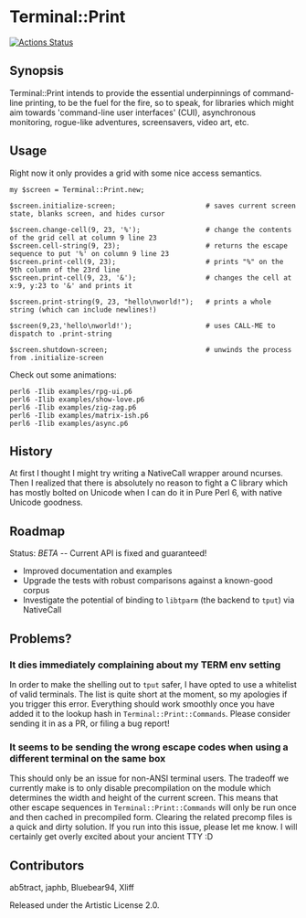 # Terminal::Print

[![Actions Status](https://github.com/ab5tract/Terminal-Print/workflows/test/badge.svg)](https://github.com/ab5tract/Terminal-Print/actions)

## Synopsis

Terminal::Print intends to provide the essential underpinnings of command-line printing, to be the fuel for the fire, so to speak, for libraries which might aim towards 'command-line user interfaces' (CUI), asynchronous monitoring, rogue-like adventures, screensavers, video art, etc.

## Usage

Right now it only provides a grid with some nice access semantics.

````
my $screen = Terminal::Print.new;

$screen.initialize-screen;                      # saves current screen state, blanks screen, and hides cursor

$screen.change-cell(9, 23, '%');                # change the contents of the grid cell at column 9 line 23
$screen.cell-string(9, 23);                     # returns the escape sequence to put '%' on column 9 line 23
$screen.print-cell(9, 23);                      # prints "%" on the 9th column of the 23rd line
$screen.print-cell(9, 23, '&');                 # changes the cell at x:9, y:23 to '&' and prints it

$screen.print-string(9, 23, "hello\nworld!");   # prints a whole string (which can include newlines!)

$screen(9,23,'hello\nworld!');                  # uses CALL-ME to dispatch to .print-string

$screen.shutdown-screen;                        # unwinds the process from .initialize-screen
````

Check out some animations:

````
perl6 -Ilib examples/rpg-ui.p6
perl6 -Ilib examples/show-love.p6
perl6 -Ilib examples/zig-zag.p6
perl6 -Ilib examples/matrix-ish.p6
perl6 -Ilib examples/async.p6
````

## History

At first I thought I might try writing a NativeCall wrapper around ncurses. Then I realized that there is absolutely no reason to fight a C library which has mostly bolted on Unicode when I can do it in Pure Perl 6, with native Unicode goodness.

## Roadmap

Status: *BETA* -- Current API is fixed and guaranteed!

- Improved documentation and examples
- Upgrade the tests with robust comparisons against a known-good corpus
- Investigate the potential of binding to `libtparm` (the backend to `tput`) via NativeCall

## Problems?

### It dies immediately complaining about my TERM env setting

In order to make the shelling out to `tput` safer, I have opted to use a whitelist of
valid terminals. The list is quite short at the moment, so my apologies if you trigger
this error. Everything should work smoothly once you have added it to the lookup hash
in `Terminal::Print::Commands`. Please consider sending it in as a PR, or filing a bug
report!

### It seems to be sending the wrong escape codes when using a different terminal on the same box

This should only be an issue for non-ANSI terminal users. The tradeoff we currently make
is to only disable precompilation on the module which determines the width and height of the
current screen. This means that other escape sequences in `Terminal::Print::Commands` will
only be run once and then cached in precompiled form. Clearing the related precomp files is
a quick and dirty solution. If you run into this issue, please let me know. I will certainly
get overly excited about your ancient TTY :D

## Contributors

ab5tract, japhb, Bluebear94, Xliff

Released under the Artistic License 2.0.

